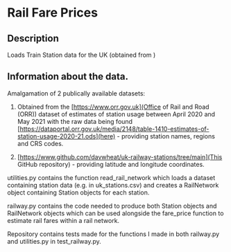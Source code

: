 # Rail Fare Prices

## Description

Loads Train Station data for the UK (obtained from ) 

## Information about the data.

Amalgamation of 2 publically available datasets:

1. Obtained from the [https://www.orr.gov.uk](Office of Rail and Road (ORR)) dataset of estimates of station usage between April 2020 and May 2021 with the raw data being found [https://dataportal.orr.gov.uk/media/2148/table-1410-estimates-of-station-usage-2020-21.ods](here) - providing station names, regions and CRS codes.

2. [https://www.github.com/davwheat/uk-railway-stations/tree/main](This GitHub repository) - providing latitude and longitude coordinates.



utilities.py contains the function read_rail_network which loads a dataset containing station data (e.g. in uk_stations.csv) and creates a RailNetwork object containing Station objects for each station.

railway.py contains the code needed to produce both Station objects and RailNetwork objects which can be used alongside the fare_price function to estimate rail fares within a rail network.

Repository contains tests made for the functions I made in both railway.py and utilities.py in test_railway.py.

